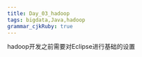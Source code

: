 ```yaml
---
title: Day_03_hadoop
tags: bigdata,Java,hadoop
grammar_cjkRuby: true
---
```


hadoop开发之前需要对Eclipse进行基础的设置